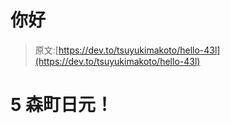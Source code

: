 # 你好

> 原文:[https://dev.to/tsuyukimakoto/hello-43l](https://dev.to/tsuyukimakoto/hello-43l)

# [](#5-sen-cho-yen)5 森町日元！